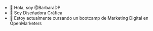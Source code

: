 - 👋 Hola, soy @BarbaraDP
- 👀 Soy Diseñadora Gráfica
- 🌱 Estoy actualmente cursando un bootcamp de Marketing Digital en OpenMarketers
